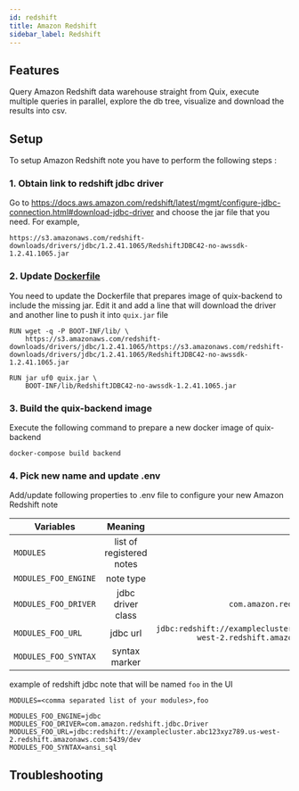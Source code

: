 ```yaml
---
id: redshift
title: Amazon Redshift
sidebar_label: Redshift
---
```


## Features
Query Amazon Redshift data warehouse straight from Quix, execute multiple queries in parallel, explore the db tree, visualize and download the results into csv.


## Setup
To setup Amazon Redshift note you have to perform the following steps :

### 1. Obtain link to redshift jdbc driver 
Go to https://docs.aws.amazon.com/redshift/latest/mgmt/configure-jdbc-connection.html#download-jdbc-driver and choose the jar file that you need.
For example, 
```
https://s3.amazonaws.com/redshift-downloads/drivers/jdbc/1.2.41.1065/RedshiftJDBC42-no-awssdk-1.2.41.1065.jar
``` 

### 2. Update [Dockerfile](https://github.com/wix-incubator/quix/blob/master/quix-backend/Dockerfile) 
You need to update the Dockerfile that prepares image of quix-backend to include the missing jar. 
Edit it and add a line that will download the driver and another line to push it into `quix.jar` file 

```
RUN wget -q -P BOOT-INF/lib/ \
    https://s3.amazonaws.com/redshift-downloads/drivers/jdbc/1.2.41.1065/https://s3.amazonaws.com/redshift-downloads/drivers/jdbc/1.2.41.1065/RedshiftJDBC42-no-awssdk-1.2.41.1065.jar

RUN jar uf0 quix.jar \
    BOOT-INF/lib/RedshiftJDBC42-no-awssdk-1.2.41.1065.jar
```
### 3. Build the quix-backend image

Execute the following command to prepare a new docker image of quix-backend 
```
docker-compose build backend
``` 


### 4. Pick new name and update .env

Add/update following properties to .env file to configure your new Amazon Redshift note    

| Variables        | Meaning           | Example  |
| ------------- |:-------------:| -----:|
| `MODULES`      | list of registered notes | `foo,boo,prod,qa` |
| `MODULES_FOO_ENGINE`      | note type | `jdbc` |
| `MODULES_FOO_DRIVER` | jdbc driver class      |   `com.amazon.redshift.jdbc.Driver` |
| `MODULES_FOO_URL` | jdbc url      |   `jdbc:redshift://examplecluster.abc123xyz789.us-west-2.redshift.amazonaws.com:5439/dev` |
| `MODULES_FOO_SYNTAX` | syntax marker      |   `ansi_sql` |


example of redshift jdbc note that will be named `foo` in the UI

```properties
MODULES=<comma separated list of your modules>,foo

MODULES_FOO_ENGINE=jdbc
MODULES_FOO_DRIVER=com.amazon.redshift.jdbc.Driver
MODULES_FOO_URL=jdbc:redshift://examplecluster.abc123xyz789.us-west-2.redshift.amazonaws.com:5439/dev
MODULES_FOO_SYNTAX=ansi_sql
```

## Troubleshooting